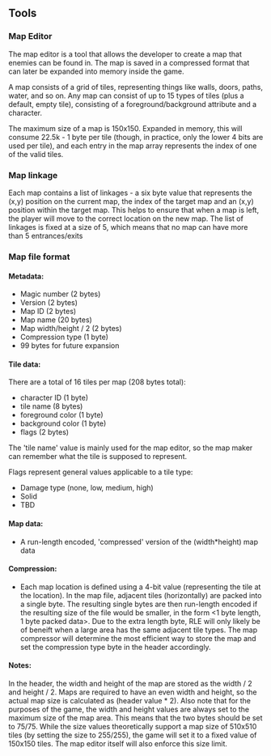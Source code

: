 ## Tools

### Map Editor
The map editor is a tool that allows the developer to create a map that enemies
can be found in.  The map is saved in a compressed format that can later be
expanded into memory inside the game.  

A map consists of a grid of tiles, representing things like walls, doors, 
paths, water, and so on.  Any map can consist of up to 15 types of tiles (plus a 
default, empty tile), consisting of a foreground/background attribute and
a character.

The maximum size of a map is 150x150.  Expanded in memory, this will consume
22.5k - 1 byte per tile (though, in practice, only the lower 4 bits are used
per tile), and each entry in the map array represents the index of one of the
valid tiles.  

### Map linkage
Each map contains a list of linkages - a six byte value that represents the
(x,y) position on the current map, the index of the target map and 
an (x,y) position within the target map.  This helps to ensure that when a map
is left, the player will move to the correct location on the new map.  The
list of linkages is fixed at a size of 5, which means that no map can have
more than 5 entrances/exits

### Map file format
#### Metadata:
  - Magic number (2 bytes)
  - Version (2 bytes)
  - Map ID (2 bytes)
  - Map name (20 bytes)
  - Map width/height / 2 (2 bytes)
  - Compression type (1 byte)
  - 99 bytes for future expansion

#### Tile data:
There are a total of 16 tiles per map (208 bytes total):
  - character ID (1 byte)
  - tile name (8 bytes)
  - foreground color (1 byte)
  - background color (1 byte)
  - flags (2 bytes)

The 'tile name' value is mainly used for the map editor, so the map maker
can remember what the tile is supposed to represent.  

Flags represent general values applicable to a tile type:
  - Damage type (none, low, medium, high)
  - Solid
  - TBD

#### Map data:
  - A run-length encoded, 'compressed' version of the (width*height) map data

#### Compression:
  - Each map location is defined using a 4-bit value (representing the tile
    at the location).  In the map file, adjacent tiles (horizontally) are
    packed into a single byte.  The resulting single bytes are then 
    run-length encoded if the resulting size of the file would be smaller,
    in the form <1 byte length, 1 byte packed data>.  Due to the extra length
    byte, RLE will only likely be of beneift when a large area has the same
    adjacent tile types.  The map compressor will determine the most efficient
    way to store the map and set the compression type byte in the header
    accordingly.

#### Notes:
In the header, the width and height of the map are stored as the width / 2
and height / 2.  Maps are required to have an even width and height, so 
the actual map size is calculated as (header value * 2).  Also note that for
the purposes of the game, the width and height values are always set to the
maximum size of the map area.  This means that the two bytes should be set
to 75/75.  While the size values theoretically support a map size of 510x510
tiles (by setting the size to 255/255), the game will set it to a fixed
value of 150x150 tiles.  The map editor itself will also enforce this size
limit.

